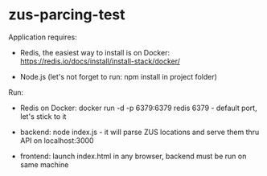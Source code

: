 # zus-parcing-test

Application requires: 

 - Redis, the easiest way to install is on Docker:
https://redis.io/docs/install/install-stack/docker/

 - Node.js (let's not forget to run: npm install in project folder)

Run:
 - Redis on Docker:
docker run -d -p 6379:6379 redis
    6379 - default port, let's stick to it 

 - backend:
node index.js - it will parse ZUS locations and serve them thru API on localhost:3000

 - frontend:
launch index.html in any browser, backend must be run on same machine
